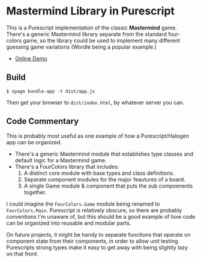 # Mastermind Library in Purescript

This is a Purescript implementation of the classic **Mastermind** game.  There's a generic Mastermind library separate from the standard four-colors game, so the library could be used to implement many different guessing game variations (Wordle being a popular example.)

- [Online Demo](https://www.pablovirgo.com/mastermind")

## Build

    $ spago bundle-app -t dist/app.js

Then get your browser to `dist/index.html`, by whatever server you can.

## Code Commentary

This is probably most useful as one example of how a Purescript/Halogen app can be organized.

- There's a generic Mastermind module that establishes type classes and default logic for a Mastermind game.
- There's a FourColors library that includes:
    1. A distinct core module with base types and class definitions.
    2. Separate component modules for the major feautures of a board.
    3. A single Game module & component that puts the sub compoenents together.

I could imagine the `FourColors.Game` module being renamed to `FourColors.Main`.  Purescript is relatively obscure, so there are probably conventions I'm unaware of, but this should be a good example of how code can be organized into reusable and modular parts.

On future projects, it might be handy to separate functions that operate on component state from their components, in order to allow unit testing.  Purescripts strong types make it easy to get away with being slightly lazy on that front.

